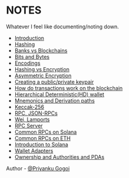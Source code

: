 # NOTES
Whatever I feel like documenting/noting down.

- [Introduction](./introduction.md) <br />
- [Hashing](./hashing.md) <br />
- [Banks vs Blockchains](BvB.md) <br />
- [Bits and Bytes](Bits&Bytes.md) <br />
- [Encodings](encodings.md) <br />
- [Hashing vs Encryption](encryption.md) <br />
- [Asymmetric Encryption](asymmetric-encryption.md) <br />
- [Creating a public/private keypair](keypair.md) <br />
- [How do transactions work on the blockchain](transactions.md) <br />
- [Hierarchical Deterministic(HD) wallet](HD-wallet.md) <br />
- [Mnemonics and Derivation paths](wallet.md) <br />
- [Keccak-256](keccak-256.md) <br />
- [RPC, JSON-RPCs](RPC.md) <br />
- [Wei, Lamports](Wei-Lamports.md) <br />
- [RPC Server](RPC-server.md) <br />
- [Common RPCs on Solana](common-RPCs-solana.md) <br />
- [Common RPCs on ETH](common-RPCs-ETH.md) <br />
- [Introduction to Solana](solana-jargon.md) <br />
- [Wallet Adapters](client-side-solana.md) <br />
- [Ownership and Authorities and PDAs](ownership-and-authorities-and-PDAs.md) <br />

Author - [@Priyanku Gogoi](https://github.com/ppriyankuu/)